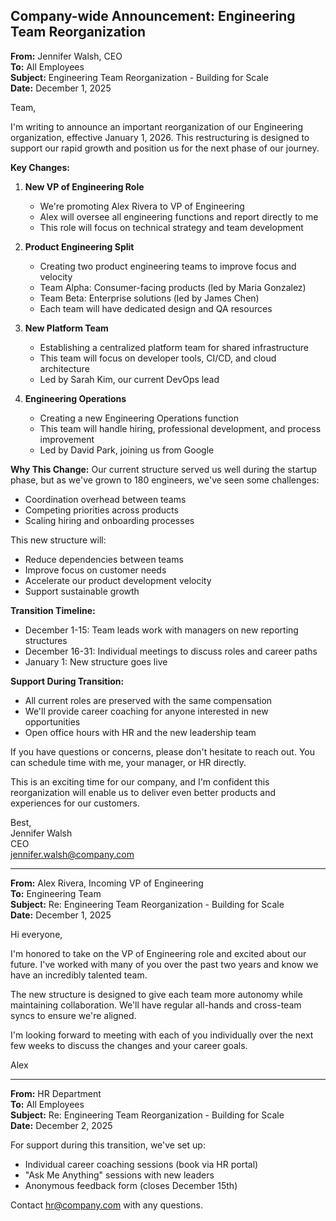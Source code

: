 ## Company-wide Announcement: Engineering Team Reorganization

**From:** Jennifer Walsh, CEO  
**To:** All Employees  
**Subject:** Engineering Team Reorganization - Building for Scale  
**Date:** December 1, 2025  

Team,

I'm writing to announce an important reorganization of our Engineering organization, effective January 1, 2026. This restructuring is designed to support our rapid growth and position us for the next phase of our journey.

**Key Changes:**

1. **New VP of Engineering Role**
   - We're promoting Alex Rivera to VP of Engineering
   - Alex will oversee all engineering functions and report directly to me
   - This role will focus on technical strategy and team development

2. **Product Engineering Split**
   - Creating two product engineering teams to improve focus and velocity
   - Team Alpha: Consumer-facing products (led by Maria Gonzalez)
   - Team Beta: Enterprise solutions (led by James Chen)
   - Each team will have dedicated design and QA resources

3. **New Platform Team**
   - Establishing a centralized platform team for shared infrastructure
   - This team will focus on developer tools, CI/CD, and cloud architecture
   - Led by Sarah Kim, our current DevOps lead

4. **Engineering Operations**
   - Creating a new Engineering Operations function
   - This team will handle hiring, professional development, and process improvement
   - Led by David Park, joining us from Google

**Why This Change:**
Our current structure served us well during the startup phase, but as we've grown to 180 engineers, we've seen some challenges:
- Coordination overhead between teams
- Competing priorities across products
- Scaling hiring and onboarding processes

This new structure will:
- Reduce dependencies between teams
- Improve focus on customer needs
- Accelerate our product development velocity
- Support sustainable growth

**Transition Timeline:**
- December 1-15: Team leads work with managers on new reporting structures
- December 16-31: Individual meetings to discuss roles and career paths
- January 1: New structure goes live

**Support During Transition:**
- All current roles are preserved with the same compensation
- We'll provide career coaching for anyone interested in new opportunities
- Open office hours with HR and the new leadership team

If you have questions or concerns, please don't hesitate to reach out. You can schedule time with me, your manager, or HR directly.

This is an exciting time for our company, and I'm confident this reorganization will enable us to deliver even better products and experiences for our customers.

Best,  
Jennifer Walsh  
CEO  
jennifer.walsh@company.com  

---

**From:** Alex Rivera, Incoming VP of Engineering  
**To:** Engineering Team  
**Subject:** Re: Engineering Team Reorganization - Building for Scale  
**Date:** December 1, 2025  

Hi everyone,

I'm honored to take on the VP of Engineering role and excited about our future. I've worked with many of you over the past two years and know we have an incredibly talented team.

The new structure is designed to give each team more autonomy while maintaining collaboration. We'll have regular all-hands and cross-team syncs to ensure we're aligned.

I'm looking forward to meeting with each of you individually over the next few weeks to discuss the changes and your career goals.

Alex  

---

**From:** HR Department  
**To:** All Employees  
**Subject:** Re: Engineering Team Reorganization - Building for Scale  
**Date:** December 2, 2025  

For support during this transition, we've set up:
- Individual career coaching sessions (book via HR portal)
- "Ask Me Anything" sessions with new leaders
- Anonymous feedback form (closes December 15th)

Contact hr@company.com with any questions.